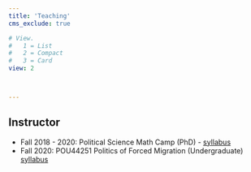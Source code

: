 ```yaml
---
title: 'Teaching'
cms_exclude: true

# View.
#   1 = List
#   2 = Compact
#   3 = Card
view: 2



---
```



## Instructor
* Fall 2018 - 2020: Political Science Math Camp (PhD) - [syllabus](files/math_camp_syllabus.pdf)
* Fall 2020: POU44251 Politics of Forced Migration (Undergraduate)  [syllabus](files/politics_of_forced_migration_syllabus.pdf) 



